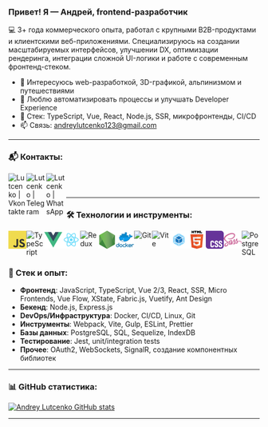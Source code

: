 ### Привет! Я — Андрей, frontend-разработчик

💻 3+ года коммерческого опыта, работал с крупными B2B-продуктами и клиентскими веб-приложениями. Специализируюсь на создании масштабируемых интерфейсов, улучшении DX, оптимизации рендеринга, интеграции сложной UI-логики и работе с современным фронтенд-стеком.

- 👀 Интересуюсь web-разработкой, 3D-графикой, альпинизмом и путешествиями
- 🧠 Люблю автоматизировать процессы и улучшать Developer Experience
- :space_invader: Стек: TypeScript, Vue, React, Node.js, SSR, микрофронтенды, CI/CD
- 📫 Связь: andreylutcenko123@gmail.com

---

### 📬 Контакты:

[<img align="left" alt="Lutcenko | Vkontakte" width="36px" src="https://upload.wikimedia.org/wikipedia/commons/thumb/f/f3/VK_Compact_Logo_%282021-present%29.svg/1024px-VK_Compact_Logo_%282021-present%29.svg.png" />][vkontakte]
[<img align="left" alt="Lutcenko | Telegram" width="40px" src="https://static.vecteezy.com/system/resources/previews/026/127/326/original/telegram-logo-telegram-icon-transparent-social-media-icons-free-png.png"/>][telegram]
[<img align="left" alt="Lutcenko | WhatsApp" width="40px" src="https://upload.wikimedia.org/wikipedia/commons/thumb/5/5e/WhatsApp_icon.png/479px-WhatsApp_icon.png" />][whatsapp]

<br/>
<br/>

---

### 🛠️ Технологии и инструменты:

[<img align="left" alt="JavaScript" width="36px" src="https://raw.githubusercontent.com/github/explore/main/topics/javascript/javascript.png" />][git]
[<img align="left" alt="TypeScript" width="36px" src="https://img.icons8.com/color/48/000000/typescript.png"/>][git]
[<img align="left" alt="Vue" width="36px" src="https://raw.githubusercontent.com/github/explore/main/topics/vue/vue.png"/>][git]
[<img align="left" alt="React" width="36px" src="https://raw.githubusercontent.com/github/explore/main/topics/react/react.png" />][git]
[<img align="left" alt="Redux"  width="36px" src="https://img.icons8.com/color/48/000000/redux.png"/>][git]
[<img align="left" alt="Node.js" width="36px" src="https://raw.githubusercontent.com/github/explore/main/topics/nodejs/nodejs.png" />][git]
[<img align="left" alt="Docker" width="36px" src="https://raw.githubusercontent.com/github/explore/main/topics/docker/docker.png" />][git]
[<img align="left" alt="Git" width="36px" src="https://img.icons8.com/color/48/000000/git.png"/>][git]
[<img align="left" alt="Vite" width="36px" src="https://vitejs.dev/logo.svg"/>][git]
[<img align="left" alt="Webpack" width="36px" src="https://raw.githubusercontent.com/github/explore/main/topics/webpack/webpack.png"/>][git]
[<img align="left" alt="HTML5" width="36px" src="https://raw.githubusercontent.com/github/explore/main/topics/html/html.png" />][git]
[<img align="left" alt="CSS3" width="36px" src="https://raw.githubusercontent.com/github/explore/main/topics/css/css.png" />][git]
[<img align="left" alt="Sass" width="36px" src="https://raw.githubusercontent.com/github/explore/main/topics/sass/sass.png" />][git]
[<img align="left" alt="PostgreSQL" width="36px" src="https://img.icons8.com/color/50/000000/postgreesql.png"/>][git]

<br/>
<br/>
<br/>

### 🧠 Стек и опыт:

- **Фронтенд**: JavaScript, TypeScript, Vue 2/3, React, SSR, Micro Frontends, Vue Flow, XState, Fabric.js, Vuetify, Ant Design
- **Бекенд**: Node.js, Express.js
- **DevOps/Инфраструктура**: Docker, CI/CD, Linux, Git
- **Инструменты**: Webpack, Vite, Gulp, ESLint, Prettier
- **Базы данных**: PostgreSQL, SQL, Sequelize, IndexDB
- **Тестирование**: Jest, unit/integration tests
- **Прочее**: OAuth2, WebSockets, SignalR, создание компонентных библиотек

---

### 📊 GitHub статистика:

[![Andrey Lutcenko GitHub stats](https://github-readme-stats.vercel.app/api?username=andreylutz&total_stars=false&hide=issues&count_private=true&show_icons=true&theme=nightowl)](https://github.com/andreylutz)

---

[vkontakte]: https://vk.com/andrey_lutcenko
[telegram]: https://t.me/Andrey_Lucenko
[whatsapp]: https://wa.me/+79001215204
[git]: https://github.com/andreylutz